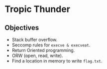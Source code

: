 # Tropic Thunder

## Objectives

- Stack buffer overflow.
- Seccomp rules for `execve & execveat`.
- Return Oriented programming.
- ORW (open, read, write).
- Find a location in memory to write `flag.txt`.
